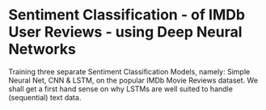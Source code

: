 # Sentiment Classification - of IMDb User Reviews - using Deep Neural Networks
Training three separate Sentiment Classification Models, namely: Simple Neural Net, CNN &amp; LSTM, on the popular IMDb Movie Reviews dataset. We shall get a first hand sense on why LSTMs are well suited to handle (sequential) text data.
